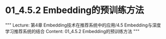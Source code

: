 # 01_4.5.2 Embedding的预训练方法

"""
Lecture: 第4章 Embedding技术在推荐系统中的应用/4.5 Embedding与深度学习推荐系统的结合
Content: 01_4.5.2 Embedding的预训练方法
"""


